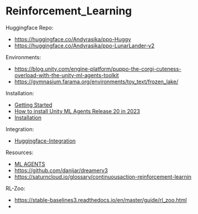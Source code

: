 # Reinforcement_Learning

Huggingface Repo:
- https://huggingface.co/Andyrasika/ppo-Huggy
- https://huggingface.co/Andyrasika/ppo-LunarLander-v2


Environments:
- https://blog.unity.com/engine-platform/puppo-the-corgi-cuteness-overload-with-the-unity-ml-agents-toolkit
- https://gymnasium.farama.org/environments/toy_text/frozen_lake/

Installation:
- [Getting Started](https://github.com/andysingal/Reinforcement_Learning/blob/main/docs/Getting-Started.md)
- [How to install Unity ML Agents Release 20 in 2023](https://www.youtube.com/watch?v=Dj-BsYtANE0)
- [Installation](https://github.com/andysingal/Reinforcement_Learning/blob/main/Installation.md)

Integration:
- [Huggingface-Integration](https://github.com/andysingal/Reinforcement_Learning/blob/main/Hugging-Face-Integration.md)


Resources:
- [ML AGENTS](https://github.com/Unity-Technologies/ml-agents/tree/develop)
- https://github.com/danijar/dreamerv3
- https://saturncloud.io/glossary/continuousaction-reinforcement-learnin


RL-Zoo:
- https://stable-baselines3.readthedocs.io/en/master/guide/rl_zoo.html
- 
